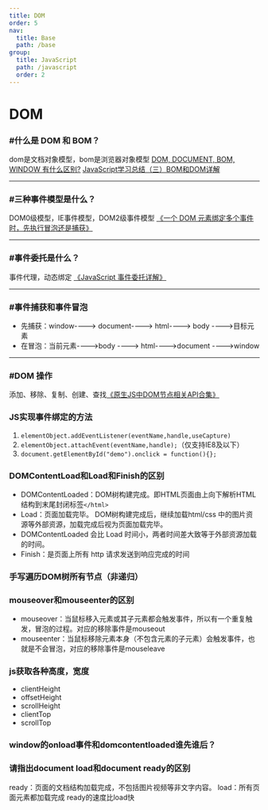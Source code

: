 ```yaml
---
title: DOM
order: 5
nav:
  title: Base
  path: /base
group:
  title: JavaScript
  path: /javascript
  order: 2
---
```


# DOM

### #什么是 DOM 和 BOM？
dom是文档对象模型，bom是浏览器对象模型
[DOM, DOCUMENT, BOM, WINDOW 有什么区别?](https://www.zhihu.com/question/33453164)
[JavaScript学习总结（三）BOM和DOM详解](https://segmentfault.com/a/1190000000654274#articleHeader21)

---

### #三种事件模型是什么？
DOM0级模型，IE事件模型，DOM2级事件模型
[《一个 DOM 元素绑定多个事件时，先执行冒泡还是捕获》](https://blog.csdn.net/u013217071/article/details/77613706)

---

### #事件委托是什么？
事件代理，动态绑定
[《JavaScript 事件委托详解》](https://zhuanlan.zhihu.com/p/26536815)

---

### #事件捕获和事件冒泡

- 先捕获：window----> document----> html----> body ---->目标元素
- 在冒泡：当前元素---->body ----> html---->document ---->window

---

### #DOM 操作
添加、移除、复制、创建、查找[《原生JS中DOM节点相关API合集》](https://microzz.com/2017/04/06/jsdom/)


### JS实现事件绑定的方法

1. `elementObject.addEventListener(eventName,handle,useCapture) `
2. `elementObject.attachEvent(eventName,handle);`（仅支持IE8及以下）
3. `document.getElementById("demo").onclick = function(){};`

### DOMContentLoad和Load和Finish的区别
- DOMContentLoaded：DOM树构建完成。即HTML页面由上向下解析HTML结构到末尾封闭标签`</html>`
- Load：页面加载完毕。 DOM树构建完成后，继续加载html/css 中的图片资源等外部资源，加载完成后视为页面加载完毕。
- DOMContentLoaded 会比 Load 时间小，两者时间差大致等于外部资源加载的时间。
- Finish：是页面上所有 http 请求发送到响应完成的时间

### 手写遍历DOM树所有节点（非递归）

### mouseover和mouseenter的区别
- mouseover：当鼠标移入元素或其子元素都会触发事件，所以有一个重复触发，冒泡的过程。对应的移除事件是mouseout
- mouseenter：当鼠标移除元素本身（不包含元素的子元素）会触发事件，也就是不会冒泡，对应的移除事件是mouseleave

### js获取各种高度，宽度
- clientHeight
- offsetHeight
- scrollHeight
- clientTop
- scrollTop
  
### window的onload事件和domcontentloaded谁先谁后？

### 请指出document load和document ready的区别
ready：页面的文档结构加载完成，不包括图片视频等非文字内容。 load：所有页面元素都加载完成 ready的速度比load快